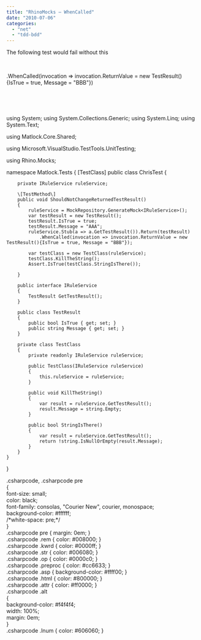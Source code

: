 ```yaml
---
title: "RhinoMocks – WhenCalled"
date: "2010-07-06"
categories: 
  - "net"
  - "tdd-bdd"
---
```


The following test would fail without this

 

.WhenCalled(invocation => invocation.ReturnValue = new TestResult(){IsTrue = true, Message = "BBB"})

 

 

using System;
using System.Collections.Generic;
using System.Linq;
using System.Text;

using Matlock.Core.Shared;

using Microsoft.VisualStudio.TestTools.UnitTesting;

using Rhino.Mocks;

namespace Matlock.Tests
{
    \[TestClass\]
    public class ChrisTest
    {

        private IRuleService ruleService;

        \[TestMethod\]
        public void ShouldNotChangeReturnedTestResult()
        {
            ruleService = MockRepository.GenerateMock<IRuleService>();
            var testResult = new TestResult();
            testResult.IsTrue = true;
            testResult.Message = "AAA";
            ruleService.Stub(a => a.GetTestResult()).Return(testResult)
                .WhenCalled(invocation => invocation.ReturnValue = new TestResult(){IsTrue = true, Message = "BBB"});

            var testClass = new TestClass(ruleService);
            testClass.KillTheString();
            Assert.IsTrue(testClass.StringIsThere());
            
        }

        public interface IRuleService
        {
            TestResult GetTestResult();
        }

        public class TestResult
        {
            public bool IsTrue { get; set; }
            public string Message { get; set; }
        }

        private class TestClass
        {
            private readonly IRuleService ruleService;

            public TestClass(IRuleService ruleService)
            {
                this.ruleService = ruleService;
            }

            public void KillTheString()
            {
                var result = ruleService.GetTestResult();
                result.Message = string.Empty;
            }

            public bool StringIsThere()
            {
                var result = ruleService.GetTestResult();
                return !string.IsNullOrEmpty(result.Message);
            }
        }
    }
}

.csharpcode, .csharpcode pre<br /> {<br /> font-size: small;<br /> color: black;<br /> font-family: consolas, "Courier New", courier, monospace;<br /> background-color: #ffffff;<br /> /\*white-space: pre;\*/<br /> }<br /> .csharpcode pre { margin: 0em; }<br /> .csharpcode .rem { color: #008000; }<br /> .csharpcode .kwrd { color: #0000ff; }<br /> .csharpcode .str { color: #006080; }<br /> .csharpcode .op { color: #0000c0; }<br /> .csharpcode .preproc { color: #cc6633; }<br /> .csharpcode .asp { background-color: #ffff00; }<br /> .csharpcode .html { color: #800000; }<br /> .csharpcode .attr { color: #ff0000; }<br /> .csharpcode .alt<br /> {<br /> background-color: #f4f4f4;<br /> width: 100%;<br /> margin: 0em;<br /> }<br /> .csharpcode .lnum { color: #606060; }
